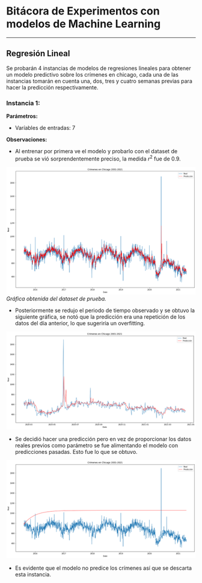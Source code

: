 # Bitácora de Experimentos con modelos de Machine Learning
---
## Regresión Lineal
Se probarán 4 instancias de modelos de regresiones lineales para obtener un modelo predictivo sobre los crímenes en chicago, cada una de las instancias tomarán en cuenta una, dos, tres y cuatro semanas previas para hacer la predicción respectivamente.

### Instancia 1:
**Parámetros:**
* Varíables de entradas: 7

**Observaciones:** 
* Al entrenar por primera ve el modelo y probarlo con el dataset de prueba se vió sorprendentemente preciso, la medida $r^2$ fue de 0.9.

![Gráfica obtenida del dataset de prueba](images/1.png)
*Gráfica obtenida del dataset de prueba.*

* Posteriormente se redujo el periodo de tiempo observado y se obtuvo la siguiente gráfica, se notó que la predicción era una repetición de los datos del día anterior, lo que sugeriría un overfitting.

![Gráfica obtenida del dataset de prueba](images/2.png)

* Se decidió hacer una predicción pero en vez de proporcionar los datos reales previos como parámetro se fue alimentando el modelo con predicciones pasadas. Esto fue lo que se obtuvo.

![Gráfica obtenida del dataset de prueba](images/3.png)

* Es evidente que el modelo no predice los crímenes así que se descarta esta instancia.

